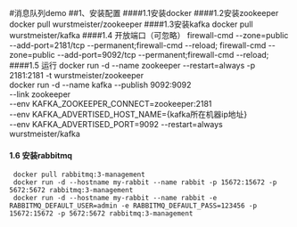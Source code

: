 #消息队列demo
##1、安装配置
####1.1安装docker
####1.2安装zookeeper
    docker pull wurstmeister/zookeeper
####1.3安装kafka
    docker pull wurstmeister/kafka
####1.4 开放端口（可忽略）
    firewall-cmd --zone=public --add-port=2181/tcp --permanent;firewall-cmd --reload;
    firewall-cmd --zone=public --add-port=9092/tcp --permanent;firewall-cmd --reload;
####1.5 运行
    docker run -d --name zookeeper --restart=always  -p 2181:2181 -t wurstmeister/zookeeper  
    docker run -d --name kafka --publish 9092:9092 \
    --link zookeeper \
    --env KAFKA_ZOOKEEPER_CONNECT=zookeeper:2181 \
    --env KAFKA_ADVERTISED_HOST_NAME={kafka所在机器ip地址} \
    --env KAFKA_ADVERTISED_PORT=9092 --restart=always \
    wurstmeister/kafka
 #### 1.6 安装rabbitmq
     docker pull rabbitmq:3-management
     docker run -d --hostname my-rabbit --name rabbit -p 15672:15672 -p 5672:5672 rabbitmq:3-management
     docker run -d --hostname my-rabbit --name rabbit -e RABBITMQ_DEFAULT_USER=admin -e RABBITMQ_DEFAULT_PASS=123456 -p 15672:15672 -p 5672:5672 rabbitmq:3-management

   